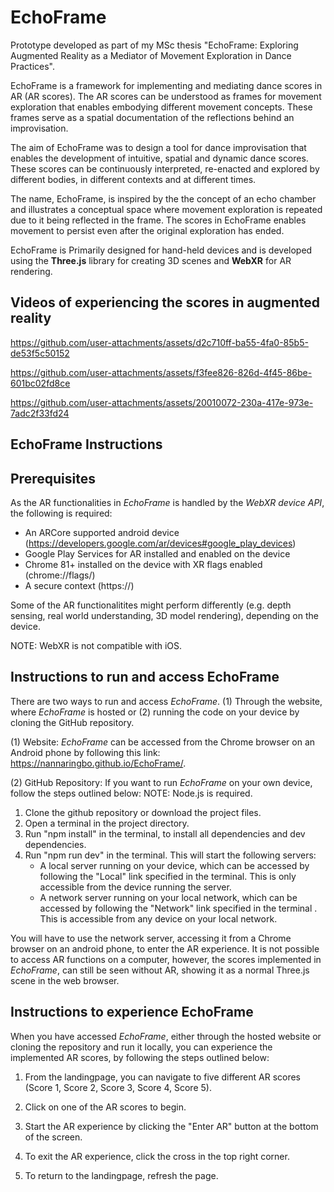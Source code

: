 # EchoFrame
Prototype developed as part of my MSc thesis "EchoFrame: Exploring Augmented Reality as a Mediator of Movement Exploration in Dance Practices". 

EchoFrame is a framework for implementing and mediating dance scores in AR (AR scores). The AR scores can be understood as frames for movement exploration that enables embodying different movement concepts. These frames serve as a spatial documentation of the reflections behind an improvisation. 

The aim of EchoFrame was to design a tool for dance improvisation that enables the development of intuitive, spatial and dynamic dance scores. These scores can be continuously interpreted, re-enacted and explored by different bodies, in different contexts and at different times. 

The name, EchoFrame, is inspired by the the concept of an echo chamber and illustrates a conceptual space where movement exploration is repeated due to it being reflected in the frame. The scores in EchoFrame enables movement to persist even after the original exploration has ended.

EchoFrame is Primarily designed for hand-held devices and is developed using the **Three.js** library for creating 3D scenes and **WebXR** for AR rendering.

## Videos of experiencing the scores in augmented reality


https://github.com/user-attachments/assets/d2c710ff-ba55-4fa0-85b5-de53f5c50152

https://github.com/user-attachments/assets/f3fee826-826d-4f45-86be-601bc02fd8ce

https://github.com/user-attachments/assets/20010072-230a-417e-973e-7adc2f33fd24

## EchoFrame Instructions


Prerequisites
-------------------------------------------------------------------------------------------------------------------------------------------

As the AR functionalities in *EchoFrame* is handled by the *WebXR device API*, the following is required:

- An ARCore supported android device (https://developers.google.com/ar/devices#google_play_devices)
- Google Play Services for AR installed and enabled on the device
- Chrome 81+ installed on the device with XR flags enabled (chrome://flags/)
- A secure context (https://)

Some of the AR functionalitites might perform differently (e.g. depth sensing, real world understanding, 3D model rendering), depending on the device.

NOTE: WebXR is not compatible with iOS.

Instructions to run and access EchoFrame
-------------------------------------------------------------------------------------------------------------------------------------------
There are two ways to run and access *EchoFrame*. (1) Through the website, where *EchoFrame* is hosted or (2) running the code on your device by cloning the GitHub repository.

(1) Website:
*EchoFrame* can be accessed from the Chrome browser on an Android phone by following this link: https://nannaringbo.github.io/EchoFrame/.

(2) GitHub Repository:
If you want to run *EchoFrame* on your own device, follow the steps outlined below: 
NOTE: Node.js is required. 

1. Clone the github repository or download the project files.
2. Open a terminal in the project directory.
3. Run "npm install" in the terminal, to install all dependencies and dev dependencies.
4. Run "npm run dev" in the terminal. This will start the following servers:
   - A local server running on your device, which can be accessed by following the "Local" link specified in the terminal. This is only accessible from the device running the server.
   - A network server running on your local network, which can be accessed by following the "Network" link specified in the terminal . This is accessible from any device on your local network. 

You will have to use the network server, accessing it from a Chrome browser on an android phone, to enter the AR experience. It is not possible to access AR functions on a computer, however, the scores implemented in *EchoFrame*, can still be seen without AR, showing it as a normal Three.js scene in the web browser. 

Instructions to experience EchoFrame
-------------------------------------------------------------------------------------------------------------------------------------------
When you have accessed *EchoFrame*, either through the hosted website or cloning the repository and run it locally, you can experience the implemented AR scores, by following the steps outlined below:

1. From the landingpage, you can navigate to five different AR scores (Score 1, Score 2, Score 3, Score 4, Score 5).

2. Click on one of the AR scores to begin.

3. Start the AR experience by clicking the "Enter AR" button at the bottom of the screen. 

4. To exit the AR experience, click the cross in the top right corner. 

5. To return to the landingpage, refresh the page.


